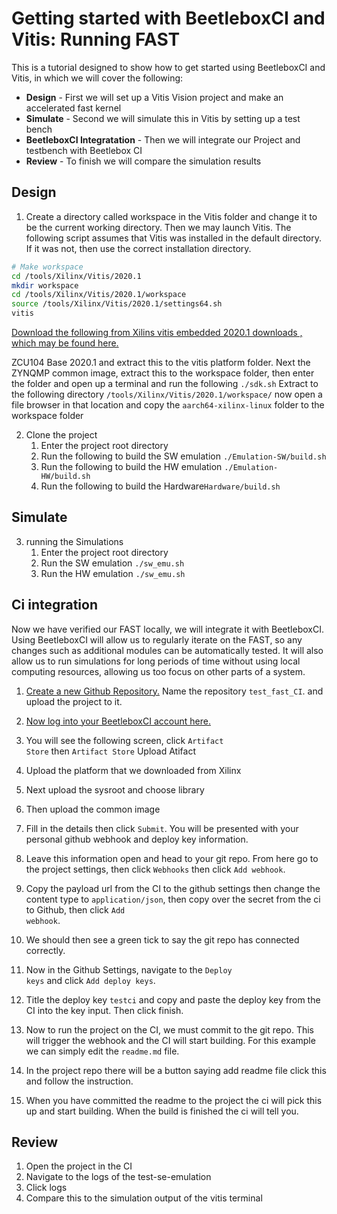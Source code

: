 # Getting started with BeetleboxCI and Vitis: Running FAST 


This is a tutorial designed to show how to get started using BeetleboxCI and Vitis, in which we will cover the following: 

- **Design** - First we will set up a Vitis Vision project and make an accelerated fast kernel 
- **Simulate**  - Second we will simulate this in Vitis by setting up a test bench 
- **BeetleboxCI Integratation** - Then we will integrate our Project and testbench with Beetlebox CI 
- **Review**  - To finish we will compare the simulation results 

## Design
1. Create a directory called workspace in the Vitis folder and change it to be the current working directory. Then we may launch Vitis. The following script assumes that Vitis was installed in the default directory. If it was not, then use the correct installation directory. 

```sh
# Make workspace
cd /tools/Xilinx/Vitis/2020.1 
mkdir workspace 
cd /tools/Xilinx/Vitis/2020.1/workspace
source /tools/Xilinx/Vitis/2020.1/settings64.sh
vitis
```


[Download the following from Xilins vitis embedded 2020.1 downloads , which may be found here.](https://www.xilinx.com/support/download/index.html/content/xilinx/en/downloadNav/embedded-platforms/2020-1.html) 

ZCU104 Base 2020.1 and extract this to the vitis platform folder. 
Next the ZYNQMP common image, extract this to the workspace folder, then enter the folder and open up a terminal and run the following <code>./sdk.sh</code> Extract to the following directory  <code>/tools/Xilinx/Vitis/2020.1/workspace/</code> now open a file browser in that location and copy the <code>aarch64-xilinx-linux</code> folder to the workspace folder

2. Clone the project 
   1. Enter the project root directory
   2. Run the following to build the SW emulation <code>./Emulation-SW/build.sh</code>
   3. Run the following to build the HW emulation <code>./Emulation-HW/build.sh</code>
   4. Run the following to build the Hardware<code>Hardware/build.sh</code>
## Simulate
3. running the Simulations 
   1. Enter the project root directory
   2. Run  the SW emulation <code>./sw_emu.sh</code>
   3. Run  the HW emulation <code>./sw_emu.sh</code>

## Ci integration 
Now we have verified our FAST locally, we will integrate it with BeetleboxCI. Using BeetleboxCI will allow us to regularly iterate on the FAST, so any changes such as additional modules can be automatically tested. It will also allow us to run simulations for long periods of time without using local computing resources, allowing us too focus on other parts of a system.

1. [Create a new Github Repository.](https://docs.github.com/en/github/importing-your-projects-to-github/importing-source-code-to-github/adding-an-existing-project-to-github-using-the-command-line) Name the repository <code>test_fast_CI</code>. and upload the project to it.
2. [Now log into your BeetleboxCI account here.](https://app.beetleboxci.com/)
3. You will see the following screen, click <code>Artifact Store</code>  then <code>Artifact Store</code>  Upload Atifact
4. Upload the platform that we downloaded from Xilinx 
5. Next upload the sysroot and choose library 
6. Then upload the common image 



7. Fill in the details then click <code>Submit</code>. You will be presented with your personal github webhook and deploy key information.

1. Leave this information open and head to your git repo. From here go to the project settings, then click <code>Webhooks</code> then click <code>Add webhook</code>. 
2.  Copy the payload url from the CI to the github settings then change the content type to <code>application/json</code>, then copy over the secret from the ci to Github, then click <code>Add webhook</code>.

1.  We should then see a green tick to say the git repo has connected correctly.
2.  Now in the Github Settings, navigate to the <code>Deploy keys</code> and click <code>Add deploy keys</code>.
3.  Title the deploy key <code>testci</code> and copy and paste the deploy key from the CI into the key input. Then click finish.


1.  Now to run the project on the CI, we must commit to the git repo. This will trigger the webhook and the CI will start building. For this example we can simply edit the <code>readme.md</code> file.

2.  In the project repo there will be a button saying add readme file click this and follow the instruction.

3.  When you have committed the readme to the project the ci will pick this up and start building. When the build is finished the ci will tell you.

## Review

1. Open the project in the CI  
2. Navigate to the logs of the test-se-emulation
3. Click logs
4. Compare this to the simulation output of the vitis terminal 

